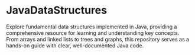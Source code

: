 # JavaDataStructures
Explore fundamental data structures implemented in Java, providing a comprehensive resource for learning and understanding key concepts. From arrays and linked lists to trees and graphs, this repository serves as a hands-on guide with clear, well-documented Java code.
